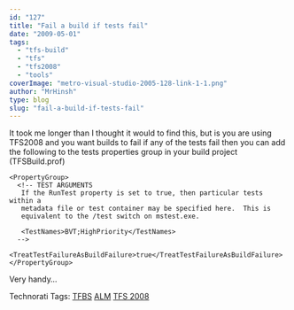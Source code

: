 ```yaml
---
id: "127"
title: "Fail a build if tests fail"
date: "2009-05-01"
tags: 
  - "tfs-build"
  - "tfs"
  - "tfs2008"
  - "tools"
coverImage: "metro-visual-studio-2005-128-link-1-1.png"
author: "MrHinsh"
type: blog
slug: "fail-a-build-if-tests-fail"
---
```


It took me longer than I thought it would to find this, but is you are using TFS2008 and you want builds to fail if any of the tests fail then you can add the following to the tests properties group in your build project (TFSBuild.prof)

```
<PropertyGroup>
  <!-- TEST ARGUMENTS
   If the RunTest property is set to true, then particular tests within a
   metadata file or test container may be specified here.  This is
   equivalent to the /test switch on mstest.exe.

   <TestNames>BVT;HighPriority</TestNames>
  -->
  <TreatTestFailureAsBuildFailure>true</TreatTestFailureAsBuildFailure>
</PropertyGroup>
```

Very handy…

Technorati Tags: [TFBS](http://technorati.com/tags/TFBS) [ALM](http://technorati.com/tags/ALM) [TFS 2008](http://technorati.com/tags/TFS+2008)


